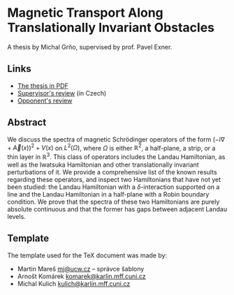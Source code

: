 # Magnetic Transport Along Translationally Invariant Obstacles
A thesis by Michal Grňo, supervised by prof. Pavel Exner.

## Links
 * [The thesis in PDF](https://github.com/m93a/thesis-magnetic-transport/blob/main/thesis/thesis.pdf)
 * [Supervisor's review](https://github.com/m93a/thesis-magnetic-transport/blob/main/review_supervisor.pdf) (in Czech)
 * [Opponent's review](https://github.com/m93a/thesis-magnetic-transport/blob/main/review_opponent.pdf)

## Abstract
We discuss the spectra of magnetic Schrödinger operators of the form ${(-\mathrm i\nabla + \vec{A}(x))^2 + V(x)}$ on ${L^2(\Omega)}$, where $\Omega$ is either $\mathbb R^2$, a half-plane, a strip, or a thin layer in $\mathbb R^3$. This class of operators includes the Landau Hamiltonian, as well as the Iwatsuka Hamiltonian and other translationally invariant perturbations of it. We provide a comprehensive list of the known results regarding these operators, and inspect two Hamiltonians that have not yet been studied: the Landau Hamiltonian with a $\delta$-interaction supported on a line and the Landau Hamiltonian in a half-plane with a Robin boundary condition. We prove that the spectra of these two Hamiltonians are purely absolute continuous and that the former has gaps between adjacent Landau levels.

## Template
The template used for the TeX document was made by:
 * Martin Mareš <mj@ucw.cz> – správce šablony
 * Arnošt Komárek <komarek@karlin.mff.cuni.cz>
 * Michal Kulich <kulich@karlin.mff.cuni.cz>

